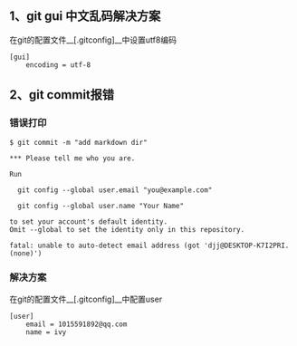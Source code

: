 ## 1、git gui 中文乱码解决方案

在git的配置文件__[.gitconfig]__中设置utf8编码

```
[gui]
	encoding = utf-8

```
## 2、git commit报错

### 错误打印

```
$ git commit -m "add markdown dir"

*** Please tell me who you are.

Run

  git config --global user.email "you@example.com"

  git config --global user.name "Your Name"

to set your account's default identity.
Omit --global to set the identity only in this repository.

fatal: unable to auto-detect email address (got 'djj@DESKTOP-K7I2PRI.(none)')

```
### 解决方案

在git的配置文件__[.gitconfig]__中配置user
```
[user]
	email = 1015591892@qq.com
	name = ivy
```